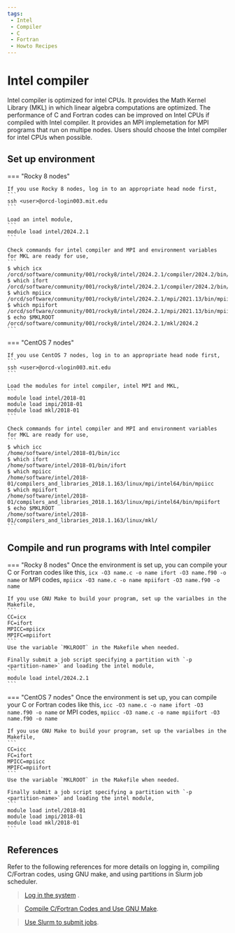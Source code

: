 ```yaml
---
tags:
 - Intel
 - Compiler
 - C
 - Fortran
 - Howto Recipes
---
```


# Intel compiler

Intel compiler is optimized for intel CPUs. It provides the Math Kernel Library (MKL) in which linear algebra computations are optimized. The performance of C and Fortran codes can be improved on Intel CPUs if compiled with Intel compiler. It provides an MPI implemetation for MPI programs that run on multipe nodes. Users should choose the Intel compiler for intel CPUs when possible. 


## Set up environment 

=== "Rocky 8 nodes" 

    If you use Rocky 8 nodes, log in to an appropriate head node first,
    ```
    ssh <user>@orcd-login003.mit.edu
    ```

    Load an intel module,
    ```
    module load intel/2024.2.1
    ```

    Check commands for intel compiler and MPI and environment variables for MKL are ready for use,
    ```
    $ which icx
    /orcd/software/community/001/rocky8/intel/2024.2.1/compiler/2024.2/bin/icx
    $ which ifort
    /orcd/software/community/001/rocky8/intel/2024.2.1/compiler/2024.2/bin/ifort
    $ which mpiicx
    /orcd/software/community/001/rocky8/intel/2024.2.1/mpi/2021.13/bin/mpiicx
    $ which mpiifort
    /orcd/software/community/001/rocky8/intel/2024.2.1/mpi/2021.13/bin/mpiifort
    $ echo $MKLROOT
    /orcd/software/community/001/rocky8/intel/2024.2.1/mkl/2024.2
    ```


=== "CentOS 7 nodes" 

    If you use CentOS 7 nodes, log in to an appropriate head node first,
    ```
    ssh <user>@orcd-vlogin003.mit.edu
    ```

    Load the modules for intel compiler, intel MPI and MKL,
    ```
    module load intel/2018-01
    module load impi/2018-01
    module load mkl/2018-01 
    ```

    Check commands for intel compiler and MPI and environment variables for MKL are ready for use,
    ```
    $ which icc
    /home/software/intel/2018-01/bin/icc
    $ which ifort
    /home/software/intel/2018-01/bin/ifort
    $ which mpiicc
    /home/software/intel/2018-01/compilers_and_libraries_2018.1.163/linux/mpi/intel64/bin/mpiicc
    $ which mpiifort
    /home/software/intel/2018-01/compilers_and_libraries_2018.1.163/linux/mpi/intel64/bin/mpiifort
    $ echo $MKLROOT
    /home/software/intel/2018-01/compilers_and_libraries_2018.1.163/linux/mkl/
    ```

## Compile and run programs with Intel compiler

=== "Rocky 8 nodes" 
    Once the environment is set up, you can compile your C or Fortran codes like this,
    ```
    icx -O3 name.c -o name
    ifort -O3 name.f90 -o name
    ```
    or MPI codes,
    ```
    mpiicx -O3 name.c -o name
    mpiifort -O3 name.f90 -o name
    ```

    If you use GNU Make to build your program, set up the varialbes in the Makefile, 
    ```
    CC=icx
    FC=ifort
    MPICC=mpiicx
    MPIFC=mpiifort
    ```
    Use the variable `MKLROOT` in the Makefile when needed.

    Finally submit a job script specifying a partition with `-p <partition-name>` and loading the intel module,
    ```
    module load intel/2024.2.1
    ``` 

=== "CentOS 7 nodes" 
    Once the environment is set up, you can compile your C or Fortran codes like this,
    ```
    icc -O3 name.c -o name
    ifort -O3 name.f90 -o name
    ```
    or MPI codes,
    ```
    mpiicc -O3 name.c -o name
    mpiifort -O3 name.f90 -o name
    ```

    If you use GNU Make to build your program, set up the varialbes in the Makefile, 
    ```
    CC=icc
    FC=ifort
    MPICC=mpiicc
    MPIFC=mpiifort
    ```
    Use the variable `MKLROOT` in the Makefile when needed.

    Finally submit a job script specifying a partition with `-p <partition-name>` and loading the intel module,
    ```
    module load intel/2018-01
    module load impi/2018-01
    module load mkl/2018-01 
    ``` 


## References

Refer to the following references for more details on logging in, compiling C/Fortran codes, using GNU make, and using partitions in Slurm job scheduler. 

> [Log in the system](https://orcd-docs.mit.edu/accessing-orcd/ssh-login/) . 

> [Compile C/Fortran Codes and Use GNU Make](https://orcd-docs.mit.edu/software/compile/). 

> [Use Slurm to submit jobs](https://orcd-docs.mit.edu/running-jobs/overview/). 
